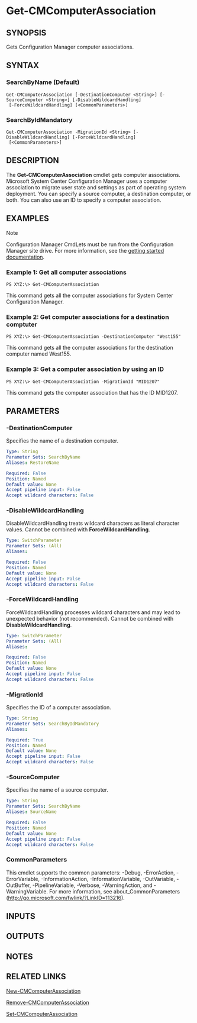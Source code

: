 ﻿---
external help file: AdminUI.PS.Osd.dll-Help.xml
ms.assetid: 621E70A5-817B-46A2-ADEA-3D5F5012788F
online version: https://go.microsoft.com/fwlink/?linkid=834259
schema: 2.0.0
---

# Get-CMComputerAssociation

## SYNOPSIS
Gets Configuration Manager computer associations.

## SYNTAX

### SearchByName (Default)
```
Get-CMComputerAssociation [-DestinationComputer <String>] [-SourceComputer <String>] [-DisableWildcardHandling]
 [-ForceWildcardHandling] [<CommonParameters>]
```

### SearchByIdMandatory
```
Get-CMComputerAssociation -MigrationId <String> [-DisableWildcardHandling] [-ForceWildcardHandling]
 [<CommonParameters>]
```

## DESCRIPTION
The **Get-CMComputerAssociation** cmdlet gets computer associations.
Microsoft System Center Configuration Manager uses a computer association to migrate user state and settings as part of operating system deployment.
You can specify a source computer, a destination computer, or both.
You can also use an ID to specify a computer association.

## EXAMPLES

> [!NOTE]
> Configuration Manager CmdLets must be run from the Configuration Manager site drive. For more information, see the [getting started documentation](https://docs.microsoft.com/powershell/sccm/overview).


### Example 1: Get all computer associations
```
PS XYZ:\> Get-CMComputerAssociation
```

This command gets all the computer associations for System Center Configuration Manager.

### Example 2: Get computer associations for a destination comptuter
```
PS XYZ:\> Get-CMComputerAssociation -DestinationComputer "West155"
```

This command gets all the computer associations for the destination computer named West155.

### Example 3: Get a computer association by using an ID
```
PS XYZ:\> Get-CMComputerAssociation -MigrationId "MID1207"
```

This command gets the computer association that has the ID MID1207.

## PARAMETERS

### -DestinationComputer
Specifies the name of a destination computer.

```yaml
Type: String
Parameter Sets: SearchByName
Aliases: RestoreName

Required: False
Position: Named
Default value: None
Accept pipeline input: False
Accept wildcard characters: False
```

### -DisableWildcardHandling
DisableWildcardHandling treats wildcard characters as literal character values. Cannot be combined with **ForceWildcardHandling**.

```yaml
Type: SwitchParameter
Parameter Sets: (All)
Aliases: 

Required: False
Position: Named
Default value: None
Accept pipeline input: False
Accept wildcard characters: False
```

### -ForceWildcardHandling
ForceWildcardHandling processes wildcard characters and may lead to unexpected behavior (not recommended). Cannot be combined with **DisableWildcardHandling**.

```yaml
Type: SwitchParameter
Parameter Sets: (All)
Aliases: 

Required: False
Position: Named
Default value: None
Accept pipeline input: False
Accept wildcard characters: False
```

### -MigrationId
Specifies the ID of a computer association.

```yaml
Type: String
Parameter Sets: SearchByIdMandatory
Aliases: 

Required: True
Position: Named
Default value: None
Accept pipeline input: False
Accept wildcard characters: False
```

### -SourceComputer
Specifies the name of a source computer.

```yaml
Type: String
Parameter Sets: SearchByName
Aliases: SourceName

Required: False
Position: Named
Default value: None
Accept pipeline input: False
Accept wildcard characters: False
```

### CommonParameters
This cmdlet supports the common parameters: -Debug, -ErrorAction, -ErrorVariable, -InformationAction, -InformationVariable, -OutVariable, -OutBuffer, -PipelineVariable, -Verbose, -WarningAction, and -WarningVariable. For more information, see about_CommonParameters (http://go.microsoft.com/fwlink/?LinkID=113216).

## INPUTS

## OUTPUTS

## NOTES

## RELATED LINKS

[New-CMComputerAssociation](New-CMComputerAssociation.md)

[Remove-CMComputerAssociation](Remove-CMComputerAssociation.md)

[Set-CMComputerAssociation](Set-CMComputerAssociation.md)


